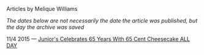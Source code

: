 Articles by Melique Williams

*The dates below are not necessarily the date the article was published, but the day the archive was saved*

11/4 2015 — [Junior's Celebrates 65 Years With 65 Cent Cheesecake ALL DAY](https://web.archive.org/web/20151104081829/http://gothamist.com/2015/11/03/juniors_cheescake_day.php)  
